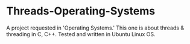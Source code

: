 # Threads-Operating-Systems
Α project requested in 'Operating Systems.' This one is about threads & threading in C, C++. Tested and written in Ubuntu Linux OS.
